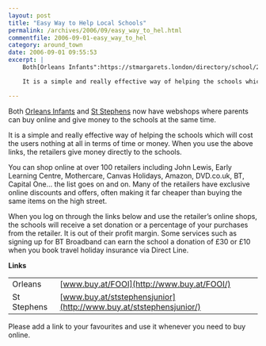 ```yaml
---
layout: post
title: "Easy Way to Help Local Schools"
permalink: /archives/2006/09/easy_way_to_hel.html
commentfile: 2006-09-01-easy_way_to_hel
category: around_town
date: 2006-09-01 09:55:53
excerpt: |
    Both[Orleans Infants":https://stmargarets.london/directory/school/200506280125 and "St Stephens](/directory/school/200507170243) now have webshops where parents can buy online and give money to the schools at the same time.

    It is a simple and really effective way of helping the schools which will cost the users nothing at all in terms of time or money.  When you use the above links, the retailers give money directly to the schools.

---
```


Both [Orleans Infants](/directory/school/200506280125) and [St Stephens](/directory/school/200507170243) now have webshops where parents can buy online and give money to the schools at the same time.

It is a simple and really effective way of helping the schools which will cost the users nothing at all in terms of time or money. When you use the above links, the retailers give money directly to the schools.

You can shop online at over 100 retailers including John Lewis, Early Learning Centre, Mothercare, Canvas Holidays, Amazon, DVD.co.uk, BT, Capital One... the list goes on and on. Many of the retailers have exclusive online discounts and offers, often making it far cheaper than buying the same items on the high street.

When you log on through the links below and use the retailer’s online shops, the schools will receive a set donation or a percentage of your purchases from the retailer. It is out of their profit margin. Some services such as signing up for BT Broadband can earn the school a donation of £30 or £10 when you book travel holiday insurance via Direct Line.

**Links**

|             |                                                                   |
|-------------|-------------------------------------------------------------------|
| Orleans     |[www.buy.at/FOOI](http://www.buy.at/FOOI/)                         |
| St Stephens |[www.buy.at/ststephensjunior](http://www.buy.at/ststephensjunior/) |

Please add a link to your favourites and use it whenever you need to buy online.
